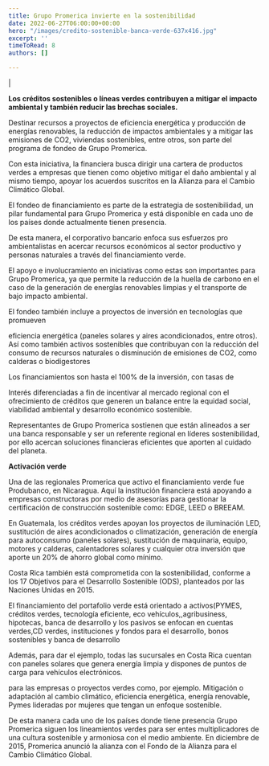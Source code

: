 ```yaml
---
title: Grupo Promerica invierte en la sostenibilidad
date: 2022-06-27T06:00:00+00:00
hero: "/images/credito-sostenible-banca-verde-637x416.jpg"
excerpt: ''
timeToRead: 8
authors: []

---
```

|

**Los créditos sostenibles o líneas verdes contribuyen a mitigar el impacto ambiental y también reducir las brechas sociales.**

Destinar recursos a proyectos de eficiencia energética y producción de energías renovables, la reducción de impactos ambientales y a mitigar las emisiones de CO2, viviendas sostenibles, entre otros, son parte del programa de fondeo de Grupo Promerica.

Con esta iniciativa, la financiera busca dirigir una cartera de productos verdes a empresas que tienen como objetivo mitigar el daño ambiental y al mismo tiempo, apoyar los acuerdos suscritos en la Alianza para el Cambio Climático Global.

El fondeo de financiamiento es parte de la estrategia de sostenibilidad, un pilar fundamental para Grupo Promerica y está disponible en cada uno de los países donde actualmente tienen presencia.

De esta manera, el corporativo bancario enfoca sus esfuerzos pro ambientalistas en acercar recursos económicos al sector productivo y personas naturales a través del financiamiento verde.

El apoyo e involucramiento en iniciativas como estas son importantes para Grupo Promerica, ya que permite la reducción de la huella de carbono en el caso de la generación de energías renovables limpias y el transporte de bajo impacto ambiental.

El fondeo también incluye a proyectos de inversión en tecnologías que promueven

eficiencia energética (paneles solares y aires acondicionados, entre otros). Así como también activos sostenibles que contribuyan con la reducción del consumo de recursos naturales o disminución de emisiones de CO2, como calderas o biodigestores

Los financiamientos son hasta el 100% de la inversión, con tasas de

Interés diferenciadas a fin de incentivar al mercado regional con el ofrecimiento de créditos que generen un balance entre la equidad social, viabilidad ambiental y desarrollo económico sostenible.

Representantes de Grupo Promerica sostienen que están alineados a ser una banca responsable y ser un referente regional en líderes sostenibilidad, por ello acercan soluciones financieras eficientes que aporten al cuidado del planeta.

**Activación verde**

Una de las regionales Promerica que activo el financiamiento verde fue Produbanco, en Nicaragua. Aquí la institución financiera está apoyando a empresas constructoras por medio de asesorías para gestionar la certificación de construcción sostenible como: EDGE, LEED o BREEAM.

En Guatemala, los créditos verdes apoyan los proyectos de iluminación LED, sustitución de aires acondicionados o climatización, generación de energía para autoconsumo (paneles solares), sustitución de maquinaria, equipo, motores y calderas, calentadores solares y cualquier otra inversión que aporte un 20% de ahorro global como mínimo.

Costa Rica también está comprometida con la sostenibilidad, conforme a los 17 Objetivos para el Desarrollo Sostenible (ODS), planteados por las Naciones Unidas en 2015.

El financiamiento del portafolio verde está orientado a activos(PYMES, créditos verdes, tecnología eficiente, eco vehículos,,agribusiness, hipotecas, banca de desarrollo y los pasivos se enfocan en cuentas verdes,CD verdes, instituciones y fondos para el desarrollo, bonos sostenibles y banca de desarrollo

Además, para dar el ejemplo, todas las sucursales en Costa Rica cuentan con paneles solares que genera energía limpia y dispones de puntos de carga para vehículos electrónicos.

para las empresas o proyectos verdes como, por ejemplo. Mitigación o adaptación al cambio climático, eficiencia energética, energía renovable, Pymes lideradas por mujeres que tengan un enfoque sostenible.

De esta manera cada uno de los países donde tiene presencia Grupo Promerica siguen los lineamientos verdes para ser entes multiplicadores de una cultura sostenible y armoniosa con el medio ambiente. En diciembre de 2015, Promerica anunció la alianza con el Fondo de la Alianza para el Cambio Climático Global.